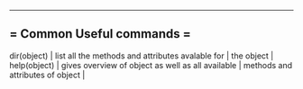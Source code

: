 --------------------------------------------------------------------------------
= Common Useful commands =
--------------------------------------------------------------------------------
  dir(object)                | list all the methods and attributes avalable for
                             | the object
                             |
  help(object)               | gives overview of object as well as all available
                             | methods and attributes of object
                             |
